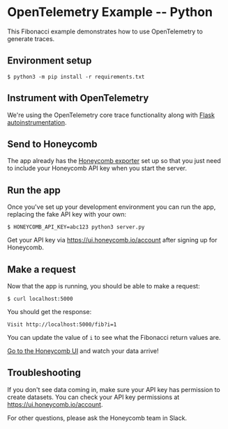 # OpenTelemetry Example -- Python

This Fibonacci example demonstrates how to use OpenTelemetry to generate traces.

## Environment setup

```console
$ python3 -m pip install -r requirements.txt
```

## Instrument with OpenTelemetry

We're using the OpenTelemetry core trace functionality along with [Flask autoinstrumentation](https://github.com/open-telemetry/opentelemetry-python-contrib/tree/master/instrumentation/opentelemetry-instrumentation-flask).

## Send to Honeycomb

The app already has the [Honeycomb exporter](https://github.com/honeycombio/opentelemetry-exporter-python) set up so that you just need to include your Honeycomb API key when you start the server.

## Run the app

Once you've set up your development environment you can run the app, replacing the fake API key with your own:

```console
$ HONEYCOMB_API_KEY=abc123 python3 server.py
```

Get your API key via https://ui.honeycomb.io/account after signing up for Honeycomb.


## Make a request

Now that the app is running, you should be able to make a request:

```console
$ curl localhost:5000
```

You should get the response:
```
Visit http://localhost:5000/fib?i=1
```

You can update the value of `i` to see what the Fibonacci return values are.

[Go to the Honeycomb UI](https://ui.honeycomb.io/home) and watch your data arrive!

## Troubleshooting

If you don't see data coming in, make sure your API key has permission to create datasets. You can check your API key permissions at https://ui.honeycomb.io/account.

For other questions, please ask the Honeycomb team in Slack.
